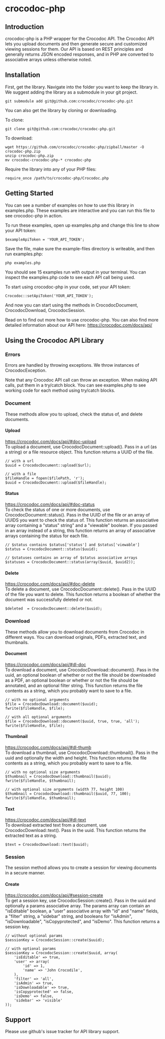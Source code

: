# crocodoc-php

## Introduction

crocodoc-php is a PHP wrapper for the Crocodoc API.
The Crocodoc API lets you upload documents and then generate secure and customized viewing sessions for them.
Our API is based on REST principles and generally returns JSON encoded responses,
and in PHP are converted to associative arrays unless otherwise noted.

## Installation

First, get the library.
Navigate into the folder you want to keep the library in.
We suggest adding the library as a submodule in your git project.

    git submodule add git@github.com:crocodoc/crocodoc-php.git

You can also get the library by cloning or downloading.

To clone:

    git clone git@github.com:crocodoc/crocodoc-php.git
    
To download:

    wget https://github.com/crocodoc/crocodoc-php/zipball/master -O crocodoc-php.zip
    unzip crocodoc-php.zip
    mv crocodoc-crocodoc-php-* crocodoc-php

Require the library into any of your PHP files:

    require_once /path/to/crocodoc-php/Crocodoc.php
    
## Getting Started

You can see a number of examples on how to use this library in examples.php.
These examples are interactive and you can run this file to see crocodoc-php in action.

To run these examples, open up examples.php and change this line to show your API token:

    $exampleApiToken = 'YOUR_API_TOKEN';
    
Save the file, make sure the example-files directory is writeable, and then run examples.php:

    php examples.php
    
You should see 15 examples run with output in your terminal.
You can inspect the examples.php code to see each API call being used.

To start using crocodoc-php in your code, set your API token:

    Crocodoc::setApiToken('YOUR_API_TOKEN');
    
And now you can start using the methods in CrocodocDocument, CrocodocDownload, CrocodocSession.

Read on to find out more how to use crocodoc-php.
You can also find more detailed information about our API here:
https://crocodoc.com/docs/api/

## Using the Crocodoc API Library

### Errors

Errors are handled by throwing exceptions.
We throw instances of CrocodocException.

Note that any Crocodoc API call can throw an exception.
When making API calls, put them in a try/catch block.
You can see examples.php to see working code for each method using try/catch blocks.

### Document

These methods allow you to upload, check the status of, and delete documents.

#### Upload

https://crocodoc.com/docs/api/#doc-upload  
To upload a document, use CrocodocDocument::upload().
Pass in a url (as a string) or a file resource object.
This function returns a UUID of the file.

    // with a url
    $uuid = CrocodocDocument::upload($url);
    
    // with a file
    $fileHandle = fopen($filePath, 'r');
    $uuid = CrocodocDocument::upload($fileHandle);
    
#### Status

https://crocodoc.com/docs/api/#doc-status  
To check the status of one or more documents, use CrocodocDocument::status().
Pass in the UUID of the file or an array of UUIDS you want to check the status of.
This function returns an associative array containing a "status" string" and a "viewable" boolean.
If you passed in an array instead of a string, this function returns an array of associative arrays containing the status for each file.

    // $status contains $status['status'] and $status['viewable']
    $status = CrocodocDocument::status($uuid);
    
    // $statuses contains an array of $status associative arrays
    $statuses = CrocodocDocument::status(array($uuid, $uuid2));
    
#### Delete

https://crocodoc.com/docs/api/#doc-delete  
To delete a document, use CrocodocDocument::delete().
Pass in the UUID of the file you want to delete.
This function returns a boolean of whether the document was successfully deleted or not.

    $deleted  = CrocodocDocument::delete($uuid);
    
### Download

These methods allow you to download documents from Crocodoc in different ways.
You can download originals, PDFs, extracted text, and thumbnails.

#### Document

https://crocodoc.com/docs/api/#dl-doc  
To download a document, use CrocodocDownload::document().
Pass in the uuid,
an optional boolean of whether or not the file should be downloaded as a PDF,
an optional boolean or whether or not the file should be annotated,
and an optional filter string.
This function returns the file contents as a string, which you probably want to save to a file.

    // with no optional arguments
    $file = CrocodocDownload::document($uuid);
    fwrite($fileHandle, $file);
    
    // with all optional arguments
    $file = CrocodocDownload::document($uuid, true, true, 'all');
    fwrite($fileHandle, $file);
    
#### Thumbnail

https://crocodoc.com/docs/api/#dl-thumb  
To download a thumbnail, use CrocodocDownload::thumbnail().
Pass in the uuid and optionally the width and height.
This function returns the file contents as a string, which you probably want to save to a file.

    // with no optional size arguments
    $thumbnail = CrocodocDownload::thumbnail($uuid);
    fwrite($fileHandle, $thumbnail);
    
    // with optional size arguments (width 77, height 100)
    $thumbnail = CrocodocDownload::thumbnail($uuid, 77, 100);
    fwrite($fileHandle, $thumbnail);

#### Text

https://crocodoc.com/docs/api/#dl-text  
To download extracted text from a document, use CrocodocDownload::text().
Pass in the uuid.
This function returns the extracted text as a string.

    $text = CrocodocDownload::text($uuid);
    
### Session

The session method allows you to create a session for viewing documents in a secure manner.

#### Create

https://crocodoc.com/docs/api/#session-create  
To get a session key, use CrocodocSession::create().
Pass in the uuid and optionally a params associative array.
The params array can contain an "isEditable" boolean,
a "user" associative array with "id" and "name" fields,
a "filter" string, a "sidebar" string,
and booleans for "isAdmin", "isDownloadable", "isCopyprotected", and "isDemo".
This function returns a session key.

    // without optional params
    $sessionKey = CrocodocSession::create($uuid);
    
    // with optional params
    $sessionKey = CrocodocSession::create($uuid, array(
        'isEditable' => true,
        'user' => array(
            'id' => 1,
            'name' => 'John Crocodile',
        ),
        'filter' => 'all',
        'isAdmin' => true,
        'isDownloadable' => true,
        'isCopyprotected' => false,
        'isDemo' => false,
        'sidebar' => 'visible'
    ));
    
## Support

Please use github's issue tracker for API library support.